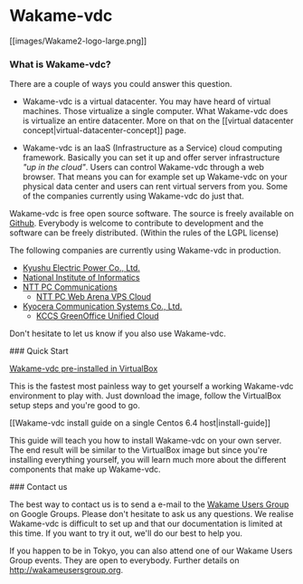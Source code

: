 # Wakame-vdc

[[images/Wakame2-logo-large.png]]

### What is Wakame-vdc?

There are a couple of ways you could answer this question.

* Wakame-vdc is a virtual datacenter. You may have heard of virtual machines. Those virtualize a single computer. What Wakame-vdc does is virtualize an entire datacenter. More on that on the [[virtual datacenter concept|virtual-datacenter-concept]] page.

* Wakame-vdc is an IaaS (Infrastructure as a Service) cloud computing framework. Basically you can set it up and offer server infrastructure *"up in the cloud"*. Users can control Wakame-vdc through a web browser. That means you can for example set up Wakame-vdc on your physical data center and users can rent virtual servers from you. Some of the companies currently using Wakame-vdc do just that.

Wakame-vdc is free open source software. The source is freely available on [Github](https://github.com/axsh/wakame-vdc). Everybody is welcome to contribute to development and the software can be freely distributed. (Within the rules of the LGPL license)

<a name="usage" />
The following companies are currently using Wakame-vdc in production.

* [Kyushu Electric Power Co., Ltd.](http://www.kyuden.co.jp/en_index.html)
* [National Institute of Informatics](http://www.nii.ac.jp/en/)
* [NTT PC Communications](http://www.nttpc.co.jp/english/)
  - [NTT PC Web Arena VPS Cloud](http://web.arena.ne.jp/vps-cloud/)
* [Kyocera Communication Systems Co., Ltd.](http://www.kccs.co.jp/english/)
  - [KCCS GreenOffice Unified Cloud](https://gouc.datacenter.ne.jp)

Don't hesitate to let us know if you also use Wakame-vdc.

<a name="quickstart" />
### Quick Start

[Wakame-vdc pre-installed in VirtualBox](http://wakameusersgroup.org/demo_image.html)

This is the fastest most painless way to get yourself a working Wakame-vdc environment to play with. Just download the image, follow the VirtualBox setup steps and you're good to go.

[[Wakame-vdc install guide on a single Centos 6.4 host|install-guide]]

This guide will teach you how to install Wakame-vdc on your own server. The end result will be similar to the VirtualBox image but since you're installing everything yourself, you will learn much more about the different components that make up Wakame-vdc.

<a name="contact" />
### Contact us

The best way to contact us is to send a e-mail to the [Wakame Users Group](https://groups.google.com/forum/?hl=en-GB#!forum/wakame-ug) on Google Groups. Please don't hesitate to ask us any questions. We realise Wakame-vdc is difficult to set up and that our documentation is limited at this time. If you want to try it out, we'll do our best to help you.

If you happen to be in Tokyo, you can also attend one of our Wakame Users Group events. They are open to everybody. Further details on http://wakameusersgroup.org.
